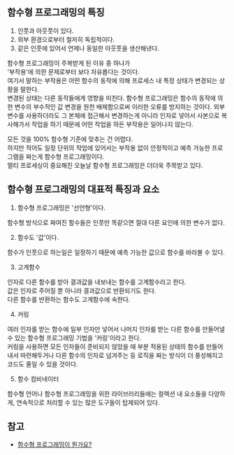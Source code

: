 ## 함수형 프로그래밍의 특징
1. 인풋과 아웃풋이 있다.
2. 외부 환경으로부터 철저히 독립적이다.
3. 같은 인풋에 있어서 언제나 동일한 아웃풋을 생산해낸다.

함수형 프로그래밍이 주복받게 된 이유 중 하나가   
'부작용'에 의한 문제로부터 보다 자유롭다는 것이다.   
여기서 말하는 부작용은 어떤 함수의 동작에 의해 프로세스 내 특정 상태가 변경되는 상황을 말한다.   
변경된 상태는 다른 동작들에게 영향을 미친다.
함수형 프로그래밍은 함수의 동작에 의한 변수의 부수적인 값 변경을 원천 배제함으로써 이러한 오류를 방지하는 것이다.
외부 변수를 사용하더라도 그 본체에 접근해서 변경하는게 아니라 인자로 넣어서 사본으로 복사해가서 작업을 하기 때문에 어떤 작업을 하든 부작용은 일어나지 않는다.

모든 것을 100% 함수형 기준에 맞추는 건 어렵다.   
하지만 적어도 일정 단위의 작업에 있어서는 부작용 없이 안정적이고 예측 가능한 프로그램을 짜는게 함수형 프로그래밍이다.   
멀티 프로세싱이 중요해진 오늘날 함수형 프로그래밍은 더더욱 주목받고 있다. 

## 함수형 프로그래밍의 대표적 특징과 요소
1. 함수형 프로그래밍은 '선언형'이다.   

함수형 방식으로 짜여진 함수들은 인풋만 똑같으면 절대 다른 요인에 의한 변수가 없다.      

2. 함수도 '값'이다.   

함수가 인풋으로 하는일은 일정하기 때문에 예측 가능한 값으로 함수를 바라볼 수 있다.   

3. 고계함수   

인자로 다른 함수를 받아 결과값을 내보내는 함수를 고계함수라고 한다.   
값은 인자로 주어질 뿐 아니라 결과값으로 반환되기도 한다.    
다른 함수를 반환하는 함수도 고계함수에 속한다.

4. 커링   

여러 인자를 받는 함수에 일부 인자만 넣어서 나머지 인자를 받는 다른 함수를 만들어낼 수 있는 함수형 프로그래밍 기법을 '커링'이라고 한다.   
커링을 사용하면 모든 인자들이 준비되지 않았을 때 부분 적용된 상태의 함수를 만들어내서 마련해두거나 다른 함수의 인자로 넘겨주는 등 로직을 짜는 방식이 더 풍성해지고 코드도 줄일 수 있을 것이다.   

5. 함수 컴비네이터   

함수형 언어나 함수형 프로그래밍을 위한 라이브러리들에는 컬렉션 내 요소들을 다양하게, 연속적으로 처리할 수 있는 많은 도구들이 탑제되어 있다. 

## 참고
* [함수형 프로그래밍이 뭔가요?](https://youtu.be/jVG5jvOzu9Y)

